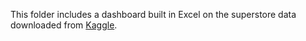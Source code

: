 This folder includes a dashboard built in Excel on the superstore data downloaded from [Kaggle](https://www.kaggle.com/datasets/rohitsahoo/sales-forecasting?datasetId=835308&sortBy=voteCount).
